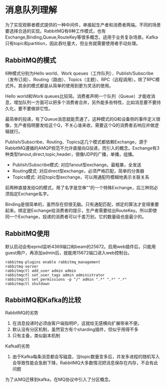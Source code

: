 # 消息队列理解

为了实现观察者模式提供的一种中间件，串接起生产者和消费者两端。不同的场景要选择合适的实现。RabbitMQ有6种工作模式，也有Exchange,Binding,Queue,RouteKey等很多概念，适用于业务复杂场景。Kafka只有topic和partition，因此吞吐量大，但业务就需要使用者手动处理。

## RabbitMQ的模式

6种模式分别为Hello world、Work queues（工作队列）、Publish/Subscribe（发布订阅）、Routing（路由）、Topics（主题）、RPC（远程调用）。除了RPC模式外，其余的模式都是从简单的使用到更为灵活的使用。

Hello world和Work queues比较简。消费者声明一个队列（Queue）才能收消息，增加队列一方面可以把多个消费者合并，另外能多些特性，比如消息要不要持久化，要不要做排它性。

最简单的投递，有了Queue消息就能贯通了。这种模式的Q和设备侧的事件定义很像，生产者指明要发给这个Q，不关心谁来收，需要这个Q的消费者去响应并做逻辑就行。

Publish/Subscribe、Routing、Topics这几个模式都依赖Exchange，源于RabbitMQ遵循的AMQP规范不允许直接向Q投递，而引入的概念。Exchange有3种类型fanout,direct,topic,header，很像UDP的广播，单播，组播。

* Publish/Subscribe模式: 对应fanout型exchange。最粗暴，全发送
* Routing模式: 对应direct型exchange，必须严格匹配，简单的分类器
* Topics模式: 对应topic型exchange，可以用通配符模糊地表示关联关系

前两种直接发给Q的模式，用了名字是空串""的一个特殊Exchange，后三种则必须指定Exchange名字。

Binding是很简单的，虽然存在但很无脑。只有通配匹配，绑定的算法才变得重要起来。绑定是Exchange给消费者的提示，生产者需要给出RouteKey。所以即使同一个Exchange，投递的消费者可以千差万别，它的数量级也是最少的。

## RabbitMQ使用

默认启动会有epmd监听4369端口和beam的25672。启用web插件后，只能用guest用户，再添加admin后，就能用15672端口进入web控制台。

```
rabbitmq-plugins enable rabbitmq_management
rabbitmq-server
rabbitmqctl add_user admin admin
rabbitmqctl set_user_tags admin administrator
rabbitmqctl set_permissions -p "/" admin ".*" ".*" ".*"
rabbitmqctl shutdown
```

## RabbitMQ和Kafka的比较

RabbitMQ的劣势

1. 在消息投递时必须由客户端指明IP，这就给无感横向扩展带来不便。
2. 默认没有分区机制，虽然官方有个sharding插件，但似乎用得不多
3. 只有主备，类似副本机制

Kafka的劣势

1. 由于Kafka每条消息都会写磁盘，当topic数量变多后，并发多进程的随机写入会导致性能会急剧下降，RabbitMQ大多数情况把消息保存在内存，不会有此问题

为了从MQ迁移到kafka，在MQ协议中引入了分区概念。
